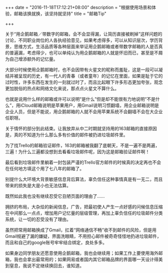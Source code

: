 +++
date = "2016-11-18T17:12:21+08:00"
description = "根据使用场景和体验，邮箱该换就换，该坚持就坚持"
title = "邮箱Tip"

+++

关于“用企鹅邮箱／带数字的邮箱，会不会显得漏，让简历直接被刷掉”这样问题的讨论，不同职业岗位的人各执经验意见，如果考虑得多，可以从知识层次，学历背景，思维方式，生活品质等各种层面来举证用企鹅邮箱或者带数字邮箱的人是否真的普遍漏，考虑得少，也可以单纯认为用企鹅邮箱的人就是怀旧而已，甚至是不屑为自己增添额外的记忆量。

大部分时候使用企鹅邮箱时，也不会因带有火星文的昵称而羞耻，这是一段可以凝结并被呈现的历史，有一代人的青春（或者童年）的记忆在里面，如果是耻于它的过时性，许多东西在发生的一刻就过时了，而且比起眼下许多形态更加夸张，观念更加脱俗的热点和网络文化来说，那点点火星文不算什么。

也就是说用什么样的邮箱或许可以说明“是什么”但是却不能很有力地说明“不是什么”，用iCloud邮箱说明是苹果用户，用Gmail说明习惯翻墙，用企业邮箱说明是企业人员，但是不能说，用企鹅邮箱的人就不会用苹果系统不会翻墙不会在大企业任职呀。

关于情怀的部分到此结束。让我放弃从中二时期就坚持用的163邮箱的直接原因是，真的不知道为什么那么多有价值的邮件被扔进垃圾邮件里。

为了找Trello的邮箱验证邮件，163的邮箱被我翻了底朝天，不是一遍不是两遍，三遍！为什么三遍都没想到去看看垃圾邮件呢，因为这是邮箱验证邮件啊！

最后看到垃圾邮件里躺着一封包装严谨的Trello官方邮件的时候真的决定再也不会在任何地方填这个用了七八年的邮箱了。

别提什么大环境大背景敏感信息背后算法，辜负信任这种事情真是有一无二，而且带来的损失是大是小也无法估算。

既然如此我也没有继续忍受它丑陋页面的理由了……

拥挤的布局，大杂烩的新闻信息，广告，把最初使人产生一点好感的问候信息压缩在中间那么一点点，增加用户记忆量的层级管理，再加上辜负信任的垃圾邮件分类系统，让一切的忍受没有了理由。

虽然把常用邮箱换成了Gmail，扛着“网络通信不畅”收不到邮件的风险，但是用Gmail规避了漏的嫌疑，界面洗眼睛，不用担心邮件被奇奇怪怪地扔进垃圾邮件，而且和自己的google账号牢牢结合绑定，良处多多。

如果身边同学朋友还愿意使用企鹅邮箱，我也会继续用；如果工作上要使用海外邮箱，我也会拿出最常用的；如果网易或者国内其它邮箱品牌的界面哪一天设计得美到窒息，我说不定继续换回去，谁知道。